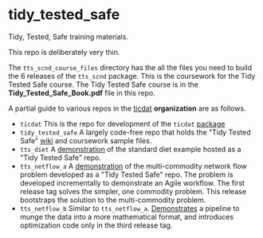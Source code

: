 # tidy_tested_safe
Tidy, Tested, Safe  training materials.

This repo is deliberately very thin. 

The `tts_scnd_course_files` directory has the all the files you need to build the 6 releases
of the `tts_scnd` package. This is the coursework for the Tidy Tested Safe course. The Tidy Tested Safe 
course is in the **Tidy_Tested_Safe_Book.pdf** file in this repo.

A partial guide to various repos in the [ticdat](https://github.com/ticdat) **organization**  are as follows.

* `ticdat` This is the repo for development of the `ticdat` [package](https://pypi.org/project/ticdat/)
* `tidy_tested_safe` A largely code-free repo that holds the "Tidy Tested Safe" 
[wiki](https://github.com/ticdat/tidy_tested_safe/wiki) and coursework sample files.
* `tts_diet` A [demonstration](https://github.com/ticdat/tts_diet) of the standard diet example hosted as a 
"Tidy Tested Safe" repo.
* `tts_netflow_a`  A [demonstration](https://github.com/ticdat/tts_netflow_a) of the multi-commodity network
flow problem developed as a "Tidy Tested Safe" repo. The problem is developed incrementally to demonstrate 
an Agile workflow. The first release tag solves the simpler, one commodity problem. This release bootstraps the 
solution to the multi-commodity problem.
* `tts_netflow_b`  Similar to `tts_netflow_a`. [Demonstrates](https://github.com/ticdat/tts_netflow_b) a pipeline to 
munge the data into a more mathematical format, and introduces optimization code only in the third release tag.
